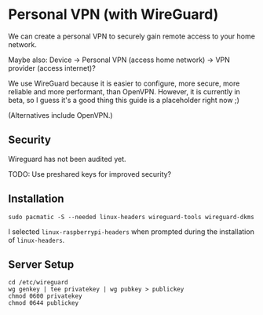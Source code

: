 # Personal VPN \(with WireGuard\)

We can create a personal VPN to securely gain remote access to your home network.

Maybe also: Device -&gt; Personal VPN \(access home network\) -&gt; VPN provider \(access internet\)?

We use WireGuard because it is easier to configure, more secure, more reliable and more performant, than OpenVPN. However, it is currently in beta, so I guess it's a good thing this guide is a placeholder right now ;\)

\(Alternatives include OpenVPN.\)

## Security

Wireguard has not been audited yet.

TODO: Use preshared keys for improved security?

## Installation

```console
sudo pacmatic -S --needed linux-headers wireguard-tools wireguard-dkms
```

I selected `linux-raspberrypi-headers` when prompted during the installation of `linux-headers`.

## Server Setup

```
cd /etc/wireguard
wg genkey | tee privatekey | wg pubkey > publickey
chmod 0600 privatekey
chmod 0644 publickey
```





